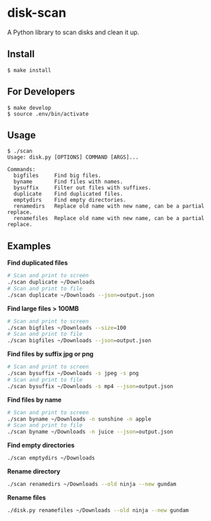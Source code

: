 # disk-scan
A Python library to scan disks and clean it up.

## Install
```
$ make install
```

## For Developers
```
$ make develop
$ source .env/bin/activate
```

## Usage
```
$ ./scan
Usage: disk.py [OPTIONS] COMMAND [ARGS]...

Commands:
  bigfiles     Find big files.
  byname       Find files with names.
  bysuffix     Filter out files with suffixes.
  duplicate    Find duplicated files.
  emptydirs    Find empty directories.
  renamedirs   Replace old name with new name, can be a partial replace.
  renamefiles  Replace old name with new name, can be a partial replace.
```

## Examples

**Find duplicated files**
```bash
# Scan and print to screen
./scan duplicate ~/Downloads
# Scan and print to file
./scan duplicate ~/Downloads --json=output.json
```

**Find large files > 100MB**
```bash
# Scan and print to screen
./scan bigfiles ~/Downloads --size=100
# Scan and print to file
./scan bigfiles ~/Downloads --json=output.json
```

**Find files by suffix jpg or png**
```bash
# Scan and print to screen
./scan bysuffix ~/Downloads -s jpeg -s png
# Scan and print to file
./scan bysuffix ~/Downloads -s mp4 --json=output.json
```

**Find files by name**
```bash
# Scan and print to screen
./scan byname ~/Downloads -n sunshine -n apple
# Scan and print to file
./scan byname ~/Downloads -n juice --json=output.json
```

**Find empty directories**
```bash
./scan emptydirs ~/Downloads
```

**Rename directory**
```bash
./scan renamedirs ~/Downloads --old ninja --new gundam
```

**Rename files**
```bash
./disk.py renamefiles ~/Downloads --old ninja --new gundam
```